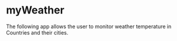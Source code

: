 # myWeather
The following app allows the user to monitor weather temperature in Countries and their cities.
